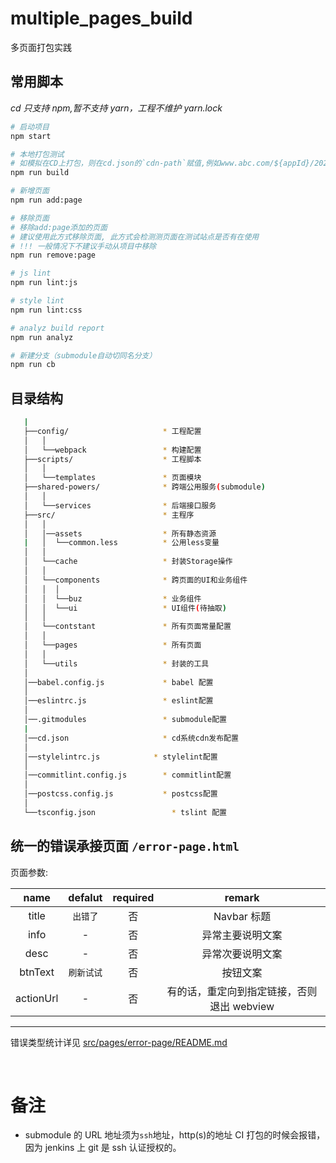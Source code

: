 # multiple_pages_build

多页面打包实践

## 常用脚本

_cd 只支持 npm,暂不支持 yarn，工程不维护 yarn.lock_

```bash
# 启动项目
npm start

# 本地打包测试
# 如模拟在CD上打包，则在cd.json的`cdn-path`赋值,例如www.abc.com/${appId}/20201217
npm run build

# 新增页面
npm run add:page

# 移除页面
# 移除add:page添加的页面
# 建议使用此方式移除页面, 此方式会检测测页面在测试站点是否有在使用
# !!! 一般情况下不建议手动从项目中移除
npm run remove:page

# js lint
npm run lint:js

# style lint
npm run lint:css

# analyz build report
npm run analyz

# 新建分支（submodule自动切同名分支）
npm run cb
```

## 目录结构

```bash
   |
   ├──config/                     * 工程配置
   │   │
   │   └──webpack                 * 构建配置
   ├──scripts/                    * 工程脚本
   │   │
   │   └──templates               * 页面模块
   ├──shared-powers/              * 跨端公用服务(submodule)
   │   │
   │   └──services                * 后端接口服务
   ├──src/                        * 主程序
   │   │
   │   │──assets                  * 所有静态资源
   |   │  └──common.less          * 公用less变量
   │   │
   │   └──cache                   * 封装Storage操作
   │   │
   │   └──components              * 跨页面的UI和业务组件
   │   │  │
   │   │  └──buz                  * 业务组件
   │   │  └──ui                   * UI组件(待抽取)
   │   │
   │   └──contstant               * 所有页面常量配置
   │   │
   │   └──pages                   * 所有页面
   │   │
   │   └──utils                   * 封装的工具
   │
   │──babel.config.js             * babel 配置
   │
   │──eslintrc.js                 * eslint配置
   │
   │──.gitmodules                 * submodule配置
   |
   │──cd.json                     * cd系统cdn发布配置
   │
   │──stylelintrc.js            * stylelint配置
   │
   │──commitlint.config.js        * commitlint配置
   │
   │──postcss.config.js           * postcss配置
   │
   └──tsconfig.json                 * tslint 配置
```

## 统一的错误承接页面 `/error-page.html`

页面参数:

|   name    |  defalut   | required |                   remark                   |
| :-------: | :--------: | :------: | :----------------------------------------: |
|   title   |  `出错了`  |    否    |                Navbar 标题                 |
|   info    |     -      |    否    |              异常主要说明文案              |
|   desc    |     -      |    否    |              异常次要说明文案              |
|  btnText  | `刷新试试` |    否    |                  按钮文案                  |
| actionUrl |     -      |    否    | 有的话，重定向到指定链接，否则退出 webview |

---

错误类型统计详见 [src/pages/error-page/README.md](./src/pages/error-page/README.md)

<br/>

# 备注

- submodule 的 URL 地址须为`ssh`地址，http(s)的地址 CI 打包的时候会报错，因为 jenkins 上 git 是 ssh 认证授权的。
